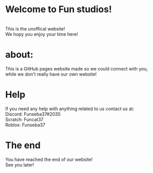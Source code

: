 # Welcome to Fun studios!
<br>
This is the unoffical website!
<br>
We hopy you enjoy your time here!

# about:
This is a GitHub pages website made so we could connect with you,
<br>
while we don't really have our own website!

# Help
If you need any help with anything related to us contact us at:
<br>
Discord: Funseba37#2035
<br>
Scratch: Funcat37
<br>
Roblox: Funseba37
# The end
You have reached the end of our website!
<br>
See you later!
